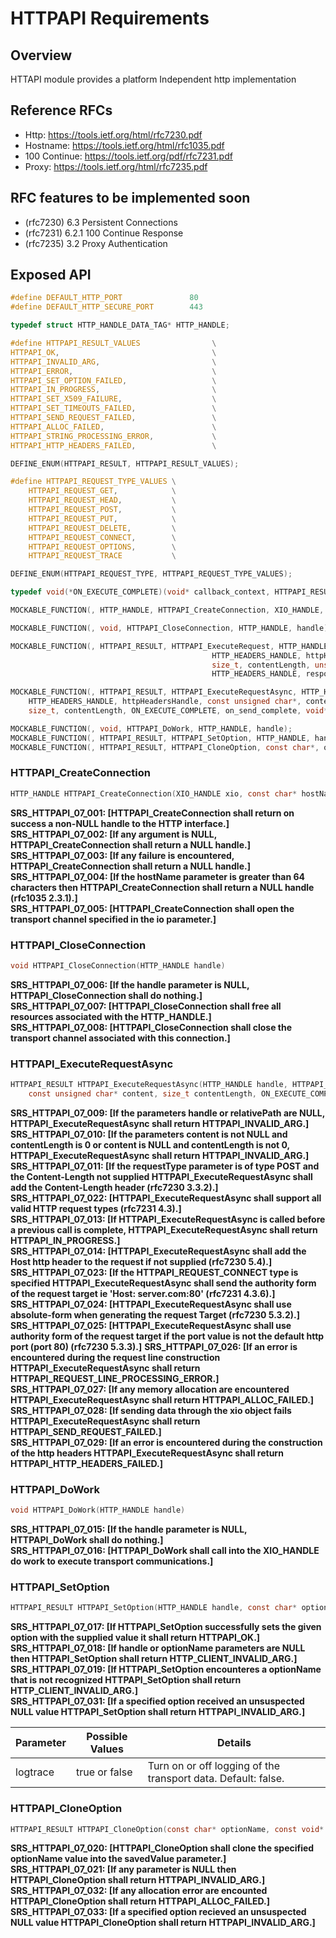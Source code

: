 HTTPAPI Requirements
================
 
## Overview

HTTAPI module provides a platform Independent http implementation

## Reference RFCs

- Http: https://tools.ietf.org/html/rfc7230.pdf
- Hostname: https://tools.ietf.org/html/rfc1035.pdf
- 100 Continue: https://tools.ietf.org/pdf/rfc7231.pdf
- Proxy: https://tools.ietf.org/html/rfc7235.pdf

## RFC features to be implemented soon

- (rfc7230) 6.3 Persistent Connections
- (rfc7231) 6.2.1 100 Continue Response
- (rfc7235) 3.2 Proxy Authentication

## Exposed API

```c
#define DEFAULT_HTTP_PORT               80
#define DEFAULT_HTTP_SECURE_PORT        443

typedef struct HTTP_HANDLE_DATA_TAG* HTTP_HANDLE;

#define HTTPAPI_RESULT_VALUES                \
HTTPAPI_OK,                                  \
HTTPAPI_INVALID_ARG,                         \
HTTPAPI_ERROR,                               \
HTTPAPI_SET_OPTION_FAILED,                   \
HTTPAPI_IN_PROGRESS,                         \
HTTPAPI_SET_X509_FAILURE,                    \
HTTPAPI_SET_TIMEOUTS_FAILED,                 \
HTTPAPI_SEND_REQUEST_FAILED,                 \
HTTPAPI_ALLOC_FAILED,                        \
HTTPAPI_STRING_PROCESSING_ERROR,             \
HTTPAPI_HTTP_HEADERS_FAILED,                 \

DEFINE_ENUM(HTTPAPI_RESULT, HTTPAPI_RESULT_VALUES);

#define HTTPAPI_REQUEST_TYPE_VALUES \
    HTTPAPI_REQUEST_GET,            \
    HTTPAPI_REQUEST_HEAD,           \
    HTTPAPI_REQUEST_POST,           \
    HTTPAPI_REQUEST_PUT,            \
    HTTPAPI_REQUEST_DELETE,         \
    HTTPAPI_REQUEST_CONNECT,        \
    HTTPAPI_REQUEST_OPTIONS,        \
    HTTPAPI_REQUEST_TRACE           \

DEFINE_ENUM(HTTPAPI_REQUEST_TYPE, HTTPAPI_REQUEST_TYPE_VALUES);

typedef void(*ON_EXECUTE_COMPLETE)(void* callback_context, HTTPAPI_RESULT execute_result, unsigned int statusCode, HTTP_HEADERS_HANDLE respHeader, CONSTBUFFER_HANDLE responseBuffer);

MOCKABLE_FUNCTION(, HTTP_HANDLE, HTTPAPI_CreateConnection, XIO_HANDLE, xio, const char*, hostName);

MOCKABLE_FUNCTION(, void, HTTPAPI_CloseConnection, HTTP_HANDLE, handle);

MOCKABLE_FUNCTION(, HTTPAPI_RESULT, HTTPAPI_ExecuteRequest, HTTP_HANDLE, handle, HTTPAPI_REQUEST_TYPE, requestType, const char*, relativePath,
                                             HTTP_HEADERS_HANDLE, httpHeadersHandle, const unsigned char*, content,
                                             size_t, contentLength, unsigned int*, statusCode,
                                             HTTP_HEADERS_HANDLE, responseHeadersHandle, BUFFER_HANDLE, responseContent);

MOCKABLE_FUNCTION(, HTTPAPI_RESULT, HTTPAPI_ExecuteRequestAsync, HTTP_HANDLE, handle, HTTPAPI_REQUEST_TYPE, requestType, const char*, relativePath,
    HTTP_HEADERS_HANDLE, httpHeadersHandle, const unsigned char*, content,
    size_t, contentLength, ON_EXECUTE_COMPLETE, on_send_complete, void*, callback_context);

MOCKABLE_FUNCTION(, void, HTTPAPI_DoWork, HTTP_HANDLE, handle);
MOCKABLE_FUNCTION(, HTTPAPI_RESULT, HTTPAPI_SetOption, HTTP_HANDLE, handle, const char*, optionName, const void*, value);
MOCKABLE_FUNCTION(, HTTPAPI_RESULT, HTTPAPI_CloneOption, const char*, optionName, const void*, value, const void**, savedValue);
```

### HTTPAPI_CreateConnection

```c
HTTP_HANDLE HTTPAPI_CreateConnection(XIO_HANDLE xio, const char* hostName)
```

**SRS_HTTPAPI_07_001: [**HTTPAPI_CreateConnection shall return on success a non-NULL handle to the HTTP interface.**]**  
**SRS_HTTPAPI_07_002: [**If any argument is NULL, HTTPAPI_CreateConnection shall return a NULL handle.**]**  
**SRS_HTTPAPI_07_003: [**If any failure is encountered, HTTPAPI_CreateConnection shall return a NULL handle.**]**  
**SRS_HTTPAPI_07_004: [**If the hostName parameter is greater than 64 characters then HTTPAPI_CreateConnection shall return a NULL handle (rfc1035 2.3.1).**]**  
**SRS_HTTPAPI_07_005: [**HTTPAPI_CreateConnection shall open the transport channel specified in the io parameter.**]**  

### HTTPAPI_CloseConnection

```c
void HTTPAPI_CloseConnection(HTTP_HANDLE handle)
```

**SRS_HTTPAPI_07_006: [**If the handle parameter is NULL, HTTPAPI_CloseConnection shall do nothing.**]**  
**SRS_HTTPAPI_07_007: [**HTTPAPI_CloseConnection shall free all resources associated with the HTTP_HANDLE.**]**  
**SRS_HTTPAPI_07_008: [**HTTPAPI_CloseConnection shall close the transport channel associated with this connection.**]**  

### HTTPAPI_ExecuteRequestAsync

```c
HTTPAPI_RESULT HTTPAPI_ExecuteRequestAsync(HTTP_HANDLE handle, HTTPAPI_REQUEST_TYPE requestType, const char* relativePath, HTTP_HEADERS_HANDLE httpHeadersHandle,
    const unsigned char* content, size_t contentLength, ON_EXECUTE_COMPLETE on_send_complete, void* callback_context)
```

**SRS_HTTPAPI_07_009: [**If the parameters handle or relativePath are NULL, HTTPAPI_ExecuteRequestAsync shall return HTTPAPI_INVALID_ARG.**]**  
**SRS_HTTPAPI_07_010: [**If the parameters content is not NULL and contentLength is 0 or content is NULL and contentLength is not 0, HTTPAPI_ExecuteRequestAsync shall return HTTPAPI_INVALID_ARG.**]**  
**SRS_HTTPAPI_07_011: [**If the requestType parameter is of type POST and the Content-Length not supplied HTTPAPI_ExecuteRequestAsync shall add the Content-Length header (rfc7230 3.3.2).**]**  
**SRS_HTTPAPI_07_022: [**HTTPAPI_ExecuteRequestAsync shall support all valid HTTP request types (rfc7231 4.3).**]**  
**SRS_HTTPAPI_07_013: [**If HTTPAPI_ExecuteRequestAsync is called before a previous call is complete, HTTPAPI_ExecuteRequestAsync shall return HTTPAPI_IN_PROGRESS.**]**  
**SRS_HTTPAPI_07_014: [**HTTPAPI_ExecuteRequestAsync shall add the Host http header to the request if not supplied (rfc7230 5.4).**]**  
**SRS_HTTPAPI_07_023: [**If the HTTPAPI_REQUEST_CONNECT type is specified HTTPAPI_ExecuteRequestAsync shall send the authority form of the request target ie 'Host: server.com:80' (rfc7231 4.3.6).**]**  
**SRS_HTTPAPI_07_024: [**HTTPAPI_ExecuteRequestAsync shall use absolute-form when generating the request Target (rfc7230 5.3.2).**]**  
**SRS_HTTPAPI_07_025: [**HTTPAPI_ExecuteRequestAsync shall use authority form of the request target if the port value is not the default http port (port 80) (rfc7230 5.3.3).**]**
**SRS_HTTPAPI_07_026: [**If an error is encountered during the request line construction HTTPAPI_ExecuteRequestAsync shall return HTTPAPI_REQUEST_LINE_PROCESSING_ERROR.**]**  
**SRS_HTTPAPI_07_027: [**If any memory allocation are encountered HTTPAPI_ExecuteRequestAsync shall return HTTPAPI_ALLOC_FAILED.**]**  
**SRS_HTTPAPI_07_028: [**If sending data through the xio object fails HTTPAPI_ExecuteRequestAsync shall return HTTPAPI_SEND_REQUEST_FAILED.**]**  
**SRS_HTTPAPI_07_029: [**If an error is encountered during the construction of the http headers HTTPAPI_ExecuteRequestAsync shall return HTTPAPI_HTTP_HEADERS_FAILED.**]**  

### HTTPAPI_DoWork

```c
void HTTPAPI_DoWork(HTTP_HANDLE handle)
```

**SRS_HTTPAPI_07_015: [**If the handle parameter is NULL, HTTPAPI_DoWork shall do nothing.**]**  
**SRS_HTTPAPI_07_016: [**HTTPAPI_DoWork shall call into the XIO_HANDLE do work to execute transport communications.**]**  

### HTTPAPI_SetOption

```c
HTTPAPI_RESULT HTTPAPI_SetOption(HTTP_HANDLE handle, const char* optionName, const void* value)
```

**SRS_HTTPAPI_07_017: [**If HTTPAPI_SetOption successfully sets the given option with the supplied value it shall return HTTPAPI_OK.**]**  
**SRS_HTTPAPI_07_018: [**If handle or optionName parameters are NULL then HTTPAPI_SetOption shall return HTTP_CLIENT_INVALID_ARG.**]**  
**SRS_HTTPAPI_07_019: [**If HTTPAPI_SetOption encounteres a optionName that is not recognized HTTPAPI_SetOption shall return HTTP_CLIENT_INVALID_ARG.**]**  
**SRS_HTTPAPI_07_031: [**If a specified option received an unsuspected NULL value HTTPAPI_SetOption shall return HTTPAPI_INVALID_ARG.**]**  

|Parameter|Possible Values|Details                                                      |
|---------|---------------|-------------------------------------------------------------|
|logtrace |true or false  |Turn on or off logging of the transport data. Default: false.|

### HTTPAPI_CloneOption

```c
HTTPAPI_RESULT HTTPAPI_CloneOption(const char* optionName, const void* value, const void** savedValue)
```

**SRS_HTTPAPI_07_020: [**HTTPAPI_CloneOption shall clone the specified optionName value into the savedValue parameter.**]**  
**SRS_HTTPAPI_07_021: [**If any parameter is NULL then HTTPAPI_CloneOption shall return HTTPAPI_INVALID_ARG.**]**  
**SRS_HTTPAPI_07_032: [**If any allocation error are encounted HTTPAPI_CloneOption shall return HTTPAPI_ALLOC_FAILED.**]**  
**SRS_HTTPAPI_07_033: [**If a specified option recieved an unsuspected NULL value HTTPAPI_CloneOption shall return HTTPAPI_INVALID_ARG.**]**  